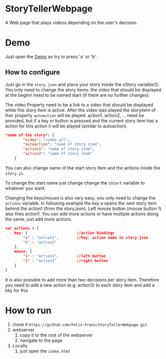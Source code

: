 # StoryTellerWebpage
A Web page that plays videos depending on the user's decision.

# Demo

Just open the [Demo](https://felix-franz.github.io/StoryTellerWebpage/) an try to press 'a' or 'b'.

## How to configure

Just go in the `story.json` and place your story inside the oStory variable😉.
You only need to change the story items. the video that should be displayed at the beginn need to be named start (if there are no further changes).

The video Property need to be a link to a video that should be displayed while this story item is active. After the video was played the storyitem of ther property `autoaction` will be played.
action1, action2, ... need be provided, but if a key or button is pressed and the current story item has a action for this action it will be played (similar to autoaction).
```json
"name of the story": {
        "video": "video url",
        "autoaction": "name of story item",
        "action1": "name of story item",
        "action2": "name of story item"
    }
```

You can also change name of the start story item and the actions inside the `story.js`.

To change the start name just change change the `sStart` variable to whatever you want.

Changing the keys/mouse is also very easy, you only need to change the `actions` variable.
In following example the key a opens the next story item behind the action1 (from the story.json).
Left mouse button (mouse button 1) also fires action1.
You can add more actions or have multiple actions doing the same, just add more actions.

```json
var actions = {
    key: {                      //action bindings
        "a" : "action1",        //key: action name in story.json
        "b" : "action2"
    },
    mouse: {
        "1" : "action1",        //left button
        "2" : "action2"         //right button
    }
}
```

It is also possible to add more than two decisions per story item.
Therefore you need to add a new action (e.g. action3) to each story item and add a key for this 


# How to run

1. clone it `https://github.com/Felix-Franz/StoryTellerWebpage.git`
1. webserver
    1. copy it to the root of the webserver
    1. navigate to the page
1. Locally
    1. just open the `index.html`